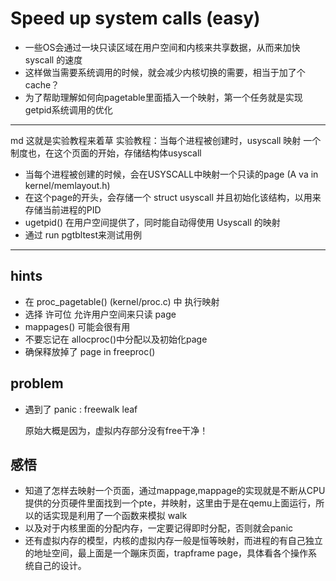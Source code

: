 # Speed up system calls (easy)
- 一些OS会通过一块只读区域在用户空间和内核来共享数据，从而来加快syscall 的速度
- 这样做当需要系统调用的时候，就会减少内核切换的需要，相当于加了个cache？
- 为了帮助理解如何向pagetable里面插入一个映射，第一个任务就是实现getpid系统调用的优化
  
***
md 这就是实验教程来着草
实验教程：当每个进程被创建时，usyscall 映射 一个制度也，在这个页面的开始，存储结构体usyscall
- 当每个进程被创建的时候，会在USYSCALL中映射一个只读的page
  (A va in kernel/memlayout.h)
- 在这个page的开头，会存储一个 struct usyscall 并且初始化该结构，以用来存储当前进程的PID
- ugetpid() 在用户空间提供了，同时能自动得使用 Usyscall 的映射
- 通过 run pgtbltest来测试用例

***

## hints
- 在 proc_pagetable() (kernel/proc.c) 中 执行映射
- 选择 许可位  允许用户空间来只读 page
- mappages() 可能会很有用
- 不要忘记在 allocproc()中分配以及初始化page
- 确保释放掉了 page in freeproc()


## problem
- 遇到了 panic : freewalk leaf
  
  原始大概是因为，虚拟内存部分没有free干净！


## 感悟
- 知道了怎样去映射一个页面，通过mappage,mappage的实现就是不断从CPU提供的分页硬件里面找到一个pte，并映射，这里由于是在qemu上面运行，所以的话实现是利用了一个函数来模拟 walk
- 以及对于内核里面的分配内存，一定要记得即时分配，否则就会panic
- 还有虚拟内存的模型，内核的虚拟内存一般是恒等映射，而进程的有自己独立的地址空间，最上面是一个蹦床页面，trapframe page，具体看各个操作系统自己的设计。